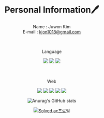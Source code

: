 <div align="center">

# Personal Information🖊️

  
  Name : Juwon Kim
<br/>E-mail : kjon1018@gmail.com


<br/><br/>
Language
  
  
<img src="https://img.shields.io/badge/Python-3776AB?style=flat-square&logo=Python&logoColor=white"> <img src="https://img.shields.io/badge/C++-00599C?style=flat-square&logo=Cplusplus&logoColor=white"> <img src="https://img.shields.io/badge/Java-B23634?style=flat-square&logo=Java&logoColor=white"/>

  
  
  
  
  
<br/><br/>
Web
  
  
  <img src="https://img.shields.io/badge/HTML-E34F26?style=flat-square&logo=HTML5&logoColor=white"/> <img src="https://img.shields.io/badge/CSS-1572B6?style=flat-square&logo=CSS3&logoColor=white"/> <img src="https://img.shields.io/badge/Javascript-F7DF1E?style=flat-square&logo=JavaScript&logoColor=black"/> <img src="https://img.shields.io/badge/React-61DAFB?style=flat-square&logo=React&logoColor=black"/> <img src="https://img.shields.io/badge/Node.js-339933?style=flat-square&logo=Node.js&logoColor=white"/> 

  
  ![Anurag's GitHub stats](https://github-readme-stats-sand-six-91.vercel.app/api?username=juwonk1018&show_icons=true&count_private=true&line_height=24&theme=merko)

  [![Solved.ac프로필](http://mazassumnida.wtf/api/v2/generate_badge?boj=aju540)](https://solved.ac/aju540)
</div>
